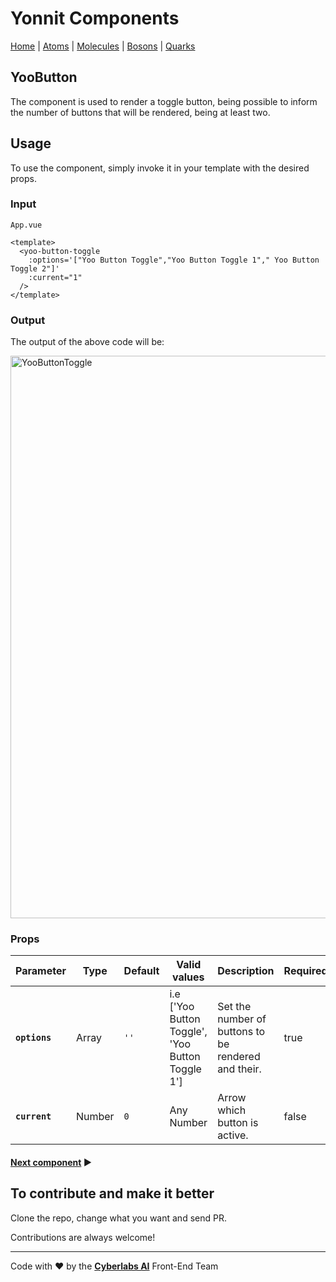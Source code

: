 # Yonnit Components

[Home](https://cyberlabs.ai/) | [Atoms](https://cyberlabs.ai/) | [Molecules](https://cyberlabs.ai/) | [Bosons](https://cyberlabs.ai/) | [Quarks](https://cyberlabs.ai/)

## YooButton

The component is used to render a toggle button, being possible to inform the number of buttons that will be rendered, being at least two.

## Usage

To use the component, simply invoke it in your template with the desired props.

### Input
`App.vue`
```vue
<template>
  <yoo-button-toggle
    :options='["Yoo Button Toggle","Yoo Button Toggle 1"," Yoo Button Toggle 2"]'
    :current="1"
  />
</template>
```

### Output

The output of the above code will be:

<img src="../../../../public/readme-img/button-toggle.png" alt="YooButtonToggle" width="900">

### Props

| Parameter | Type | Default | Valid values | Description | Required |
|-----------|------|------------------------|--------------|-------------|---------|
| **`options`** | Array | `''` | i.e ['Yoo Button Toggle', 'Yoo Button Toggle 1'] | Set the number of buttons to be rendered and their. | true |
| **`current`** | Number | `0` | Any Number | Arrow which button is active. | false |

#### [**Next component**](../Card/README.md) :arrow_forward:
## To contribute and make it better

Clone the repo, change what you want and send PR.

Contributions are always welcome!

---

Code with ❤ by the [**Cyberlabs AI**](https://cyberlabs.ai/) Front-End Team